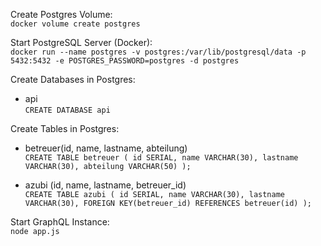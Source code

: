 Create Postgres Volume:\
`docker volume create postgres`

Start PostgreSQL Server (Docker):\
`docker run --name postgres -v postgres:/var/lib/postgresql/data -p 5432:5432 -e POSTGRES_PASSWORD=postgres -d postgres`

Create Databases in Postgres:
- api\
`CREATE DATABASE api`

Create Tables in Postgres:
- betreuer(id, name, lastname, abteilung)\
`CREATE TABLE betreuer (
id SERIAL,
name VARCHAR(30),
lastname VARCHAR(30),
abteilung VARCHAR(50)
);`

- azubi (id, name, lastname, betreuer_id)\
`CREATE TABLE azubi (
id SERIAL,
name VARCHAR(30),
lastname VARCHAR(30),
FOREIGN KEY(betreuer_id) REFERENCES betreuer(id)
);`

Start GraphQL Instance:<br />
`node app.js`
